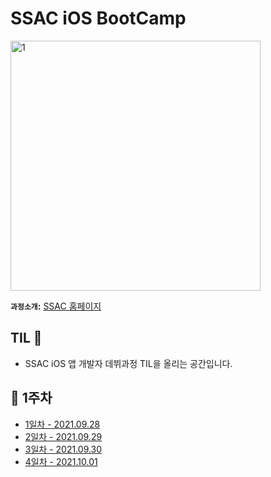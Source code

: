 # SSAC iOS BootCamp

<left><img width="400" src="https://user-images.githubusercontent.com/70905219/135050840-7aaf40f5-4c63-4d2b-b38a-7223344ddef4.png" alt="1" style="zoom:100%;"></left>

**`과정소개`:** [SSAC 홈페이지](https://ssac.seoul.kr/course/active/detail.do)



## TIL 📝

- SSAC iOS 앱 개발자 데뷔과정 TIL을 올리는 공간입니다.



## 📍 1주차

* [1일차 - 2021.09.28](https://github.com/BAEKYUJEONG/SSAC_iOS/TIL/1일차_2021.09.28.md)
* [2일차 - 2021.09.29](https://github.com/BAEKYUJEONG/SSAC_iOS/TIL/2일차_2021.09.29.md)
* [3일차 - 2021.09.30](https://github.com/BAEKYUJEONG/SSAC_iOS/TIL/3일차_2021.09.30.md)
* [4일차 - 2021.10.01](https://github.com/BAEKYUJEONG/SSAC_iOS/TIL/4일차_2021.10.01.md)

